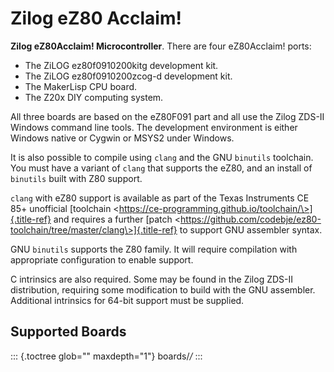 Zilog eZ80 Acclaim!
===================

**Zilog eZ80Acclaim! Microcontroller**. There are four eZ80Acclaim!
ports:

-   The ZiLOG ez80f0910200kitg development kit.
-   The ZiLOG ez80f0910200zcog-d development kit.
-   The MakerLisp CPU board.
-   The Z20x DIY computing system.

All three boards are based on the eZ80F091 part and all use the Zilog
ZDS-II Windows command line tools. The development environment is either
Windows native or Cygwin or MSYS2 under Windows.

It is also possible to compile using `clang` and the GNU `binutils`
toolchain. You must have a variant of `clang` that supports the eZ80,
and an install of `binutils` built with Z80 support.

`clang` with eZ80 support is available as part of the Texas Instruments
CE 85+ unofficial [toolchain
\<https://ce-programming.github.io/toolchain/\>]{.title-ref} and
requires a further [patch
\<https://github.com/codebje/ez80-toolchain/tree/master/clang\>]{.title-ref}
to support GNU assembler syntax.

GNU `binutils` supports the Z80 family. It will require compilation with
appropriate configuration to enable support.

C intrinsics are also required. Some may be found in the Zilog ZDS-II
distribution, requiring some modification to build with the GNU
assembler. Additional intrinsics for 64-bit support must be supplied.

Supported Boards
----------------

::: {.toctree glob="" maxdepth="1"}
boards/*/*
:::
